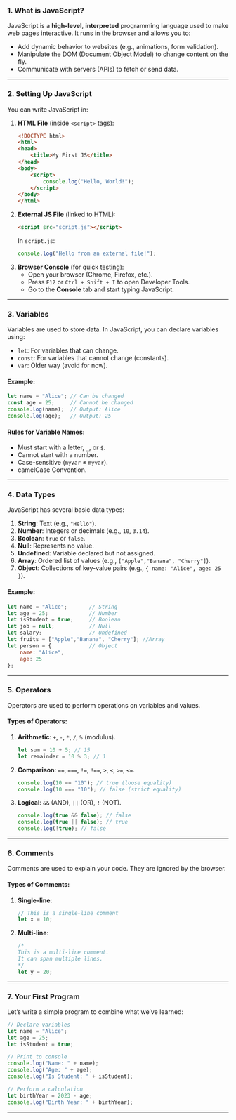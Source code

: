 
### **1. What is JavaScript?**
JavaScript is a **high-level**, **interpreted** programming language used to make web pages interactive. It runs in the browser and allows you to:
- Add dynamic behavior to websites (e.g., animations, form validation).
- Manipulate the DOM (Document Object Model) to change content on the fly.
- Communicate with servers (APIs) to fetch or send data.

---

### **2. Setting Up JavaScript**
You can write JavaScript in:
1. **HTML File** (inside `<script>` tags):
   ```html
   <!DOCTYPE html>
   <html>
   <head>
       <title>My First JS</title>
   </head>
   <body>
       <script>
           console.log("Hello, World!");
       </script>
   </body>
   </html>
   ```
2. **External JS File** (linked to HTML):
   ```html
   <script src="script.js"></script>
   ```
   In `script.js`:
   ```javascript
   console.log("Hello from an external file!");
   ```
3. **Browser Console** (for quick testing):
   - Open your browser (Chrome, Firefox, etc.).
   - Press `F12` or `Ctrl + Shift + I` to open Developer Tools.
   - Go to the **Console** tab and start typing JavaScript.

---

### **3. Variables**
Variables are used to store data. In JavaScript, you can declare variables using:
- `let`: For variables that can change.
- `const`: For variables that cannot change (constants).
- `var`: Older way (avoid for now).

#### Example:
```javascript
let name = "Alice"; // Can be changed
const age = 25;     // Cannot be changed
console.log(name);  // Output: Alice
console.log(age);   // Output: 25
```

#### Rules for Variable Names:
- Must start with a letter, `_`, or `$`.
- Cannot start with a number.
- Case-sensitive (`myVar` ≠ `myvar`).
- camelCase Convention.

---

### **4. Data Types**
JavaScript has several basic data types:
1. **String**: Text (e.g., `"Hello"`).
2. **Number**: Integers or decimals (e.g., `10`, `3.14`).
3. **Boolean**: `true` or `false`.
4. **Null**: Represents no value.
5. **Undefined**: Variable declared but not assigned.
6. **Array**: Ordered list of values (e.g., `["Apple","Banana", "Cherry"]`).
7. **Object**: Collections of key-value pairs (e.g., `{ name: "Alice", age: 25 }`).

#### Example:
```javascript
let name = "Alice";       // String
let age = 25;             // Number
let isStudent = true;     // Boolean
let job = null;           // Null
let salary;               // Undefined
let fruits = ["Apple","Banana", "Cherry"]; //Array
let person = {            // Object
    name: "Alice",
    age: 25
};
```

---

### **5. Operators**
Operators are used to perform operations on variables and values.

#### Types of Operators:
1. **Arithmetic**: `+`, `-`, `*`, `/`, `%` (modulus).
   ```javascript
   let sum = 10 + 5; // 15
   let remainder = 10 % 3; // 1
   ```
2. **Comparison**: `==`, `===`, `!=`, `!==`, `>`, `<`, `>=`, `<=`.
   ```javascript
   console.log(10 == "10"); // true (loose equality)
   console.log(10 === "10"); // false (strict equality)
   ```
3. **Logical**: `&&` (AND), `||` (OR), `!` (NOT).
   ```javascript
   console.log(true && false); // false
   console.log(true || false); // true
   console.log(!true); // false
   ```

---

### **6. Comments**
Comments are used to explain your code. They are ignored by the browser.

#### Types of Comments:
1. **Single-line**:
   ```javascript
   // This is a single-line comment
   let x = 10;
   ```
2. **Multi-line**:
   ```javascript
   /*
   This is a multi-line comment.
   It can span multiple lines.
   */
   let y = 20;
   ```

---

### **7. Your First Program**
Let’s write a simple program to combine what we’ve learned:
```javascript
// Declare variables
let name = "Alice";
let age = 25;
let isStudent = true;

// Print to console
console.log("Name: " + name);
console.log("Age: " + age);
console.log("Is Student: " + isStudent);

// Perform a calculation
let birthYear = 2023 - age;
console.log("Birth Year: " + birthYear);
```

---
